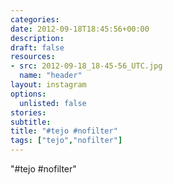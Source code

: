 ```yaml
---
categories:
date: 2012-09-18T18:45:56+00:00
description:
draft: false
resources:
- src: 2012-09-18_18-45-56_UTC.jpg
  name: "header"
layout: instagram
options:
  unlisted: false
stories:
subtitle:
title: "#tejo #nofilter"
tags: ["tejo","nofilter"]
---
```


"#tejo #nofilter"
